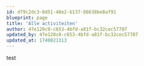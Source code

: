 ```yaml
---
id: d79c2dc3-0d51-40e2-b137-86638be8af91
blueprint: page
title: 'Alle activiteiten'
author: 47e120c0-c653-4bfd-a81f-bc32cec57707
updated_by: 47e120c0-c653-4bfd-a81f-bc32cec57707
updated_at: 1748021313
---
```

test